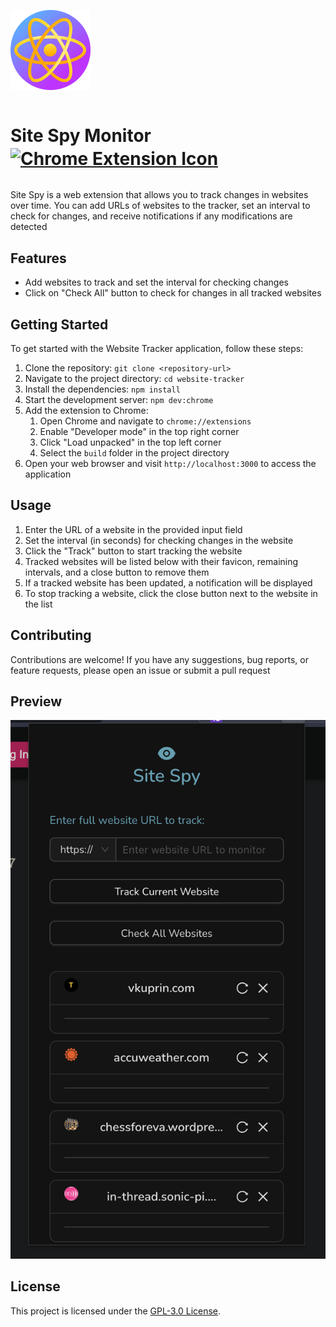 ![alt text](./public/icon-128.png "Site Spy Logo")

<h1 style="display: inline-block; margin-right: 10px;">Site Spy Monitor <a href="https://chrome.google.com/webstore/detail/site-spy-monitor/jeapcpanagdgipcfnncmogeojgfofige"
   style="vertical-align: middle; display: inline-block;">
    <img src="https://upload.wikimedia.org/wikipedia/commons/thumb/e/e1/Google_Chrome_icon_%28February_2022%29.svg/64px-Google_Chrome_icon_%28February_2022%29.svg.png"
         alt="Chrome Extension Icon"
         style="width: 24px; height: 24px;"></h1> 
</a>

Site Spy is a web extension that allows you to track changes in websites over time. You can add URLs of websites to the tracker, set an interval to check for changes, and receive notifications if any modifications are detected

## Features

- Add websites to track and set the interval for checking changes
- Click on "Check All" button to check for changes in all tracked websites

## Getting Started

To get started with the Website Tracker application, follow these steps:

1. Clone the repository: `git clone <repository-url>`
2. Navigate to the project directory: `cd website-tracker`
3. Install the dependencies: `npm install`
4. Start the development server: `npm dev:chrome`
5. Add the extension to Chrome:
    1. Open Chrome and navigate to `chrome://extensions`
    2. Enable "Developer mode" in the top right corner
    3. Click "Load unpacked" in the top left corner
    4. Select the `build` folder in the project directory
6. Open your web browser and visit `http://localhost:3000` to access the application

## Usage

1. Enter the URL of a website in the provided input field
2. Set the interval (in seconds) for checking changes in the website
3. Click the "Track" button to start tracking the website
4. Tracked websites will be listed below with their favicon, remaining intervals, and a close button to remove them
5. If a tracked website has been updated, a notification will be displayed
6. To stop tracking a website, click the close button next to the website in the list

## Contributing

Contributions are welcome! If you have any suggestions, bug reports, or feature requests, please open an issue or submit a pull request

## Preview

![alt text](./public/preview.png "Site Spy Preview")

## License

This project is licensed under the [GPL-3.0 License](LICENSE).
